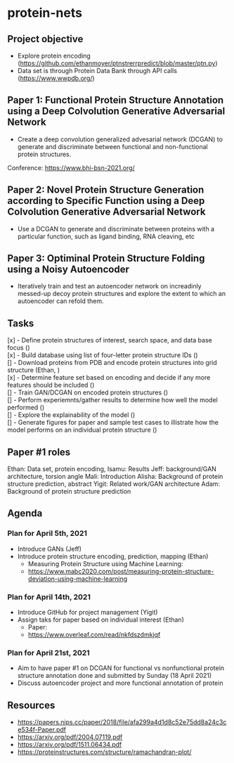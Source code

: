 # protein-nets

## Project objective

- Explore protein encoding (https://github.com/ethanmoyer/ptnstrerrpredict/blob/master/ptn.py)
- Data set is through Protein Data Bank through API calls (https://www.wwpdb.org/)

## Paper 1: Functional Protein Structure Annotation using a Deep Colvolution Generative Adversarial Network
- Create a deep convolution generalized advesarial network (DCGAN) to generate and discriminate between functional and non-functional protein structures.

Conference: https://www.bhi-bsn-2021.org/

## Paper 2: Novel Protein Structure Generation according to Specific Function using a Deep Colvolution Generative Adversarial Network
- Use a DCGAN to generate and discriminate between proteins with a particular function, such as ligand binding, RNA cleaving, etc

## Paper 3: Optiminal Protein Structure Folding using a Noisy Autoencoder
- Iteratively train and test an autoencoder network on increadinly messed-up decoy protein structures and explore the extent to which an autoencoder can refold them.

## Tasks
[x] - Define protein structures of interest, search space, and data base focus () \
[x] - Build database using list of four-letter protein structure IDs () \
[] - Download proteins from PDB and encode protein structures into grid structure (Ethan, ) \
[x] - Determine feature set based on encoding and decide if any more features should be included () \
[] - Train GAN/DCGAN on encoded protein structures () \
[] - Perform experiemnts/gather results to determine how well the model performed () \
[] - Explore the explainability of the model () \
[] - Generate figures for paper and sample test cases to illistrate how the model performs on an individual protein structure ()

## Paper #1 roles
Ethan: Data set, protein encoding, 
Isamu: Results
Jeff: background/GAN architecture, torsion angle
Mali: Introduction
Alisha: Background of protein structure prediction, abstract
Yigit: Related work/GAN architecture 
Adam: Background of protein structure prediction

## Agenda
 
### Plan for April 5th, 2021
- Introduce GANs (Jeff)
- Introduce protein structure encoding, prediction, mapping (Ethan)
  - Measuring Protein Structure using Machine Learning:
  - https://www.mabc2020.com/post/measuring-protein-structure-deviation-using-machine-learning

### Plan for April 14th, 2021
- Introduce GitHub for project management (Yigit)
- Assign taks for paper based on individual interest (Ethan)
  - Paper:
  - https://www.overleaf.com/read/nkfdszdmkjqf

### Plan for April 21st, 2021
- Aim to have paper #1 on DCGAN for functional vs nonfunctional protein structure annotation done and submitted by Sunday (18 April 2021)
- Discuss autoencoder project and more functional annotation of protein

## Resources
- https://papers.nips.cc/paper/2018/file/afa299a4d1d8c52e75dd8a24c3ce534f-Paper.pdf
- https://arxiv.org/pdf/2004.07119.pdf
- https://arxiv.org/pdf/1511.06434.pdf
- https://proteinstructures.com/structure/ramachandran-plot/
